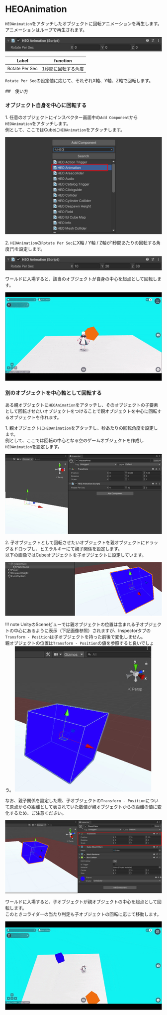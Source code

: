 # HEOAnimation

`HEOAnimation`をアタッチしたオブジェクトに回転アニメーションを再生します。<br>
アニメーションはループで再生されます。

![HEOAnimation_1](img/HEOAnimation_1.jpg)

| Label | function |
| ---- | ---- | 
| Rotate Per Sec |1秒間に回転する角度 |

`Rotate Per Sec`の設定値に応じて、それぞれX軸、Y軸、Z軸で回転します。

##　使い方

### オブジェクト自身を中心に回転する

1\. 任意のオブジェクトにインスペクター画面中の`Add Component`から`HEOAnimation`をアタッチします。<br>
例として、ここではCubeに`HEOAnimation`をアタッチします。

![HEOAnimation_2](img/HEOAnimation_2.jpg)

2\. `HEOAnimation`の`Rotate Per Sec`にX軸 / Y軸 / Z軸が1秒間あたりの回転する角度(°)を設定します。

![HEOAnimation_3](img/HEOAnimation_3.jpg)

ワールドに入場すると、該当のオブジェクトが自身の中心を起点として回転します。

![HEOAnimation_Result_1](img/HEOAnimation_Result_1.gif)

### 別のオブジェクトを中心軸として回転する

ある親オブジェクトに`HEOAnimation`をアタッチし、そのオブジェクトの子要素として回転させたいオブジェクトをつけることで親オブジェクトを中心に回転するオブジェクトを作れます。

1\. 親オブジェクトに`HEOAnimation`をアタッチし、秒あたりの回転角度を設定します。<br>
例として、ここでは回転の中心となる空のゲームオブジェクトを作成し`HEOAnimation`を設定します。

![HEOAnimation_4](img/HEOAnimation_4.jpg)

2\. 子オブジェクトとして回転させたいオブジェクトを親オブジェクトにドラッグ＆ドロップし、ヒエラルキーにて親子関係を設定します。<br>
以下の画像ではCubeオブジェクトを子オブジェクトに設定しています。

![HEOAnimation_5](img/HEOAnimation_5.jpg)

!!! note
    UnityのSceneビューでは親オブジェクトの位置は含まれる子オブジェクトの中心にあるように表示（下記画像参照）されますが、Inspectorタブの`Transform - Position`は子オブジェクトを持った前後で変化しません。<br>
    親オブジェクトの位置は`Transform - Position`の値を参照すると良いでしょう。
![HEOAnimation_6](img/HEOAnimation_6.jpg)

なお、親子関係を設定した際、子オブジェクトの`Transform - Position`について原点からの距離として表されていた数値が親オブジェクトからの距離の値に変化するため、ご注意ください。

![HEOAnimation_7](img/HEOAnimation_7.jpg)

ワールドに入場すると、子オブジェクトが親オブジェクトの中心を起点として回転します。<br>
このときコライダーの当たり判定も子オブジェクトの回転に応じて移動します。

![HEOAnimation_Result_2](img/HEOAnimation_Result_2.gif)